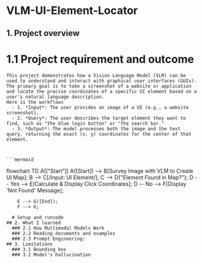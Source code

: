 # VLM-UI-Element-Locator
## 1. Project overview
  # 1.1 Project requirement and outcome
    This project demonstrates how a Vision Language Model (VLM) can be used to understand and interact with graphical user interfaces (GUIs). The primary goal is to take a screenshot of a website or application and locate the precise coordinates of a specific UI element based on a user's natural language description.
    Here is the workflows
      - 1. *Input*: The user provides an image of a UI (e.g., a website screenshot).
      - 2. *Query*: The user describes the target element they want to find, such as "the blue login button" or "the search bar."
      - 3. *Output*: The model processes both the image and the text query, returning the exact (x, y) coordinates for the center of that element.
  #  
    ```mermaid
flowchart TD
        A(["Start"])
        A([Start]) --> B[Survey Image with VLM to Create UI Map];
        B --> C[/Input: UI Element/];
        C --> D{"Element Found in Map?"};
        D -- Yes --> E[Calculate & Display Click Coordinates];
        D -- No --> F[Display 'Not Found' Message];

        E --> G([End]);
        F --> G;
```
  # Setup and runcode 
## 2. What I learned
  ### 2.1 How Multimodal Models Work
  ### 2.2 Reading documents and examples
  ### 2.3 Prompt Engineering: 
## 3. Limitations
  ### 3.1 Bounding box 
  ### 3.2 Model's hallucination
  
  


